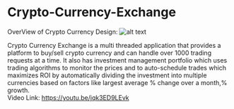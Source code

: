 # Crypto-Currency-Exchange
OverView of Crypto Currency Design:
![alt text](https://github.com/sahilpwr/Crypto-Currency-Exchange/blob/master/Class%20Diagram1.jpg)

Crypto Currency Exchange is a multi threaded application that provides a platform to buy/sell crypto currency and can handle over 1000 trading requests at a time. It also has investment management portfolio which uses trading algorithms to monitor the prices and to auto-schedule trades which maximizes ROI by automatically dividing the investment into multiple currencies based on factors like largest average % change over a month,% growth.  
Video Link: https://youtu.be/jqk3ED9LEvk
